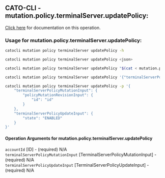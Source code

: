 
## CATO-CLI - mutation.policy.terminalServer.updatePolicy:
[Click here](https://api.catonetworks.com/documentation/#mutation-mutation.policy.terminalServer.updatePolicy) for documentation on this operation.

### Usage for mutation.policy.terminalServer.updatePolicy:

```bash
catocli mutation policy terminalServer updatePolicy -h

catocli mutation policy terminalServer updatePolicy <json>

catocli mutation policy terminalServer updatePolicy "$(cat < mutation.policy.terminalServer.updatePolicy.json)"

catocli mutation policy terminalServer updatePolicy '{"terminalServerPolicyMutationInput":{"policyMutationRevisionInput":{"id":"id"}},"terminalServerPolicyUpdateInput":{"state":"ENABLED"}}'

catocli mutation policy terminalServer updatePolicy -p '{
    "terminalServerPolicyMutationInput": {
        "policyMutationRevisionInput": {
            "id": "id"
        }
    },
    "terminalServerPolicyUpdateInput": {
        "state": "ENABLED"
    }
}'
```

#### Operation Arguments for mutation.policy.terminalServer.updatePolicy ####

`accountId` [ID] - (required) N/A    
`terminalServerPolicyMutationInput` [TerminalServerPolicyMutationInput] - (required) N/A    
`terminalServerPolicyUpdateInput` [TerminalServerPolicyUpdateInput] - (required) N/A    
